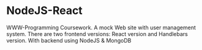 # NodeJS-React

WWW-Programming Coursework. A mock Web site with user management system.
There are two frontend versions: React version and Handlebars version.
With backend using NodeJS & MongoDB
